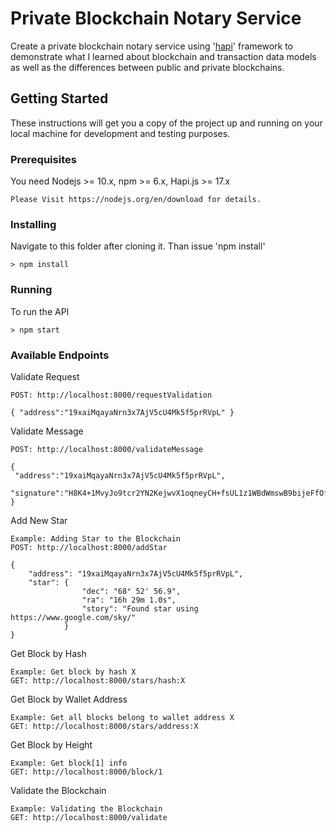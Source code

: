# Private Blockchain Notary Service

Create a private blockchain notary service using '[hapi](http://hapijs.com)' framework to demonstrate what I learned about blockchain and transaction data models as well as the differences between public and private blockchains.

## Getting Started

These instructions will get you a copy of the project up and running on your local machine for development and testing purposes.

### Prerequisites

You need Nodejs >= 10.x, npm >= 6.x, Hapi.js >= 17.x

```
Please Visit https://nodejs.org/en/download for details.
```

### Installing

Navigate to this folder after cloning it. Than issue 'npm install'

```
> npm install
```

### Running 

To run the API
```
> npm start
```

### Available Endpoints

Validate Request

```
POST: http://localhost:8000/requestValidation

{ "address":"19xaiMqayaNrn3x7AjV5cU4Mk5f5prRVpL" }
```

Validate Message

```
POST: http://localhost:8000/validateMessage

{
 "address":"19xaiMqayaNrn3x7AjV5cU4Mk5f5prRVpL",
 "signature":"H8K4+1MvyJo9tcr2YN2KejwvX1oqneyCH+fsUL1z1WBdWmswB9bijeFfOfMqK68kQ5RO6ZxhomoXQG3fkLaBl+Q="
}
```

Add New Star

```
Example: Adding Star to the Blockchain
POST: http://localhost:8000/addStar

{
    "address": "19xaiMqayaNrn3x7AjV5cU4Mk5f5prRVpL",
    "star": {
                "dec": "68° 52' 56.9",
                "ra": "16h 29m 1.0s",
                "story": "Found star using https://www.google.com/sky/"
            }
}
```

Get Block by Hash

```
Example: Get block by hash X
GET: http://localhost:8000/stars/hash:X
```

Get Block by Wallet Address

```
Example: Get all blocks belong to wallet address X
GET: http://localhost:8000/stars/address:X
```

Get Block by Height

```
Example: Get block[1] info
GET: http://localhost:8000/block/1
```

Validate the Blockchain

```
Example: Validating the Blockchain
GET: http://localhost:8000/validate
```

